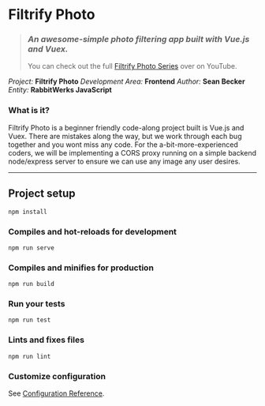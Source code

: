 # Filtrify Photo  

> ### _An awesome-simple photo filtering app built with Vue.js and Vuex._  
> You can check out the full [Filtrify Photo Series](https://www.youtube.com/playlist?list=PLFXBGOVoMkVkKXnWpboAuPGOo7-SB56aB) over on YouTube.  

_Project:_ **Filtrify Photo**
_Development Area:_ **Frontend**
_Author:_ **Sean Becker**  
_Entity:_ **RabbitWerks JavaScript**


### What is it?
Filtrify Photo is a beginner friendly code-along project built is Vue.js and Vuex. There are mistakes along the way, but we work through each bug together and you wont miss any code. For the a-bit-more-experienced coders, we will be implementing a CORS proxy running on a simple backend node/express server to ensure we can use any image any user desires.


---
## Project setup
```
npm install
```

### Compiles and hot-reloads for development
```
npm run serve
```

### Compiles and minifies for production
```
npm run build
```

### Run your tests
```
npm run test
```

### Lints and fixes files
```
npm run lint
```

### Customize configuration
See [Configuration Reference](https://cli.vuejs.org/config/).
